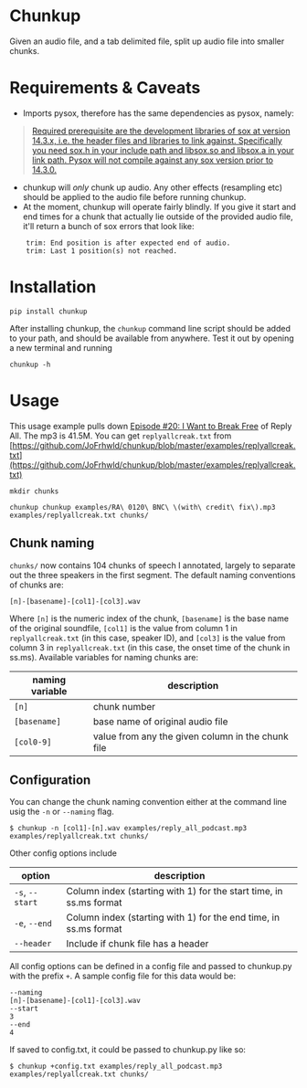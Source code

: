 # Chunkup

Given an audio file, and a tab delimited file, split up audio file into smaller chunks.

# Requirements & Caveats

- Imports pysox, therefore has the same dependencies as pysox, namely:

> [Required prerequisite are the development libraries of sox at version 14.3.x, i.e. the header files and libraries to link against. Specifically you need sox.h in your include path and libsox.so and libsox.a in your link path. Pysox will not compile against any sox version prior to 14.3.0.](https://pypi.python.org/pypi/pysox/0.3.6.alpha)

- chunkup will *only* chunk up audio. Any other effects (resampling etc) should be applied to the audio file before running chunkup.
- At the moment, chunkup will operate fairly blindly. If you give it start and end times for a chunk that actually lie outside of the provided audio file, it'll return a bunch of sox errors that look like:

```
    trim: End position is after expected end of audio.
    trim: Last 1 position(s) not reached.
```

# Installation

    pip install chunkup

After installing chunkup, the `chunkup` command line script should be added to your path, and should be available from anywhere. Test it out by opening a new terminal and running

    chunkup -h

# Usage

This usage example pulls down [Episode #20: I Want to Break Free](http://gimletmedia.com/episode/20-i-want-to-break-free/) of Reply All. The mp3 is 41.5M. You can get `replyallcreak.txt` from [https://github.com/JoFrhwld/chunkup/blob/master/examples/replyallcreak.txt](https://github.com/JoFrhwld/chunkup/blob/master/examples/replyallcreak.txt)

    mkdir chunks

    chunkup chunkup examples/RA\ 0120\ BNC\ \(with\ credit\ fix\).mp3 examples/replyallcreak.txt chunks/

## Chunk naming

`chunks/` now contains 104 chunks of speech I annotated, largely to separate out the three speakers in the first segment. The default naming conventions of chunks are:

    [n]-[basename]-[col1]-[col3].wav

Where `[n]` is the numeric index of the chunk, `[basename]` is the base name of the original soundfile, `[col1]` is the value from column 1 in `replyallcreak.txt` (in this case, speaker ID), and `[col3]` is the value from column 3 in `replyallcreak.txt` (in this case, the onset time of the chunk in ss.ms). Available variables for naming chunks are:

| naming variable | description |
| ------- | ------- |
| `[n]` | chunk number |
| `[basename]` | base name of original audio file |
| `[col0-9]` | value from any the given column in the chunk file|

## Configuration

You can change the chunk naming convention either at the command line usig the `-n` or `--naming` flag.

    $ chunkup -n [col1]-[n].wav examples/reply_all_podcast.mp3 examples/replyallcreak.txt chunks/

Other config options include

| option | description |
| -------- | ----------- |
| `-s`, `--start`| Column index (starting with 1) for the start time, in ss.ms format |
| `-e`, `--end` | Column index (starting with 1) for the end time, in ss.ms format |
| `--header` | Include if chunk file has a header |

All config options can be defined in a config file and passed to chunkup.py with the prefix `+`. A sample config file for this data would be:

    --naming
    [n]-[basename]-[col1]-[col3].wav
    --start
    3
    --end
    4

If saved to config.txt, it could be passed to chunkup.py like so:

    $ chunkup +config.txt examples/reply_all_podcast.mp3 examples/replyallcreak.txt chunks/
